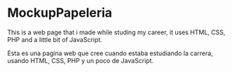 # MockupPapeleria

This is a web page that i made while studing my career, it uses HTML, CSS, PHP and a little bit of JavaScript.

Esta es una pagina web que cree cuando estaba estudiando la carrera, usando HTML, CSS, PHP y un poco de JavaScript.
